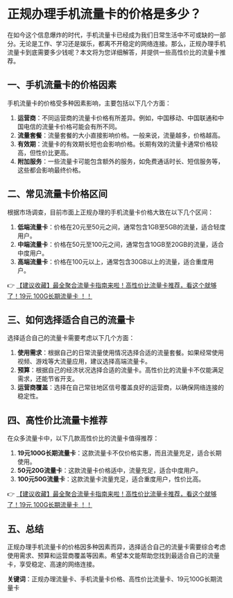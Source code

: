 # 正规办理手机流量卡的价格是多少？

在如今这个信息爆炸的时代，手机流量卡已经成为我们日常生活中不可或缺的一部分。无论是工作、学习还是娱乐，都离不开稳定的网络连接。那么，正规办理手机流量卡到底需要多少钱呢？本文将为您详细解答，并提供一些高性价比的流量卡推荐。

## 一、手机流量卡的价格因素

手机流量卡的价格受多种因素影响，主要包括以下几个方面：

1. **运营商**：不同运营商的流量卡价格有所差异。例如，中国移动、中国联通和中国电信的流量卡价格可能会有所不同。
2. **流量套餐**：流量套餐的大小直接影响价格。一般来说，流量越多，价格越高。
3. **有效期**：流量卡的有效期长短也会影响价格。长期有效的流量卡通常价格较高，但性价比更高。
4. **附加服务**：一些流量卡可能包含额外的服务，如免费通话时长、短信服务等，这些都会影响最终价格。

## 二、常见流量卡价格区间

根据市场调查，目前市面上正规办理的手机流量卡价格大致在以下几个区间：

1. **低端流量卡**：价格在20元至50元之间，通常包含1GB至5GB的流量，适合轻度用户。
2. **中端流量卡**：价格在50元至100元之间，通常包含10GB至20GB的流量，适合中度用户。
3. **高端流量卡**：价格在100元以上，通常包含30GB以上的流量，适合重度用户。

👉 [【建议收藏】最全聚合流量卡指南来啦！高性价比流量卡推荐，看这个就够了！19元 100G长期流量卡 ！！](https://bit.ly/Liuliangka)

## 三、如何选择适合自己的流量卡

选择适合自己的流量卡需要考虑以下几个方面：

1. **使用需求**：根据自己的日常流量使用情况选择合适的流量套餐。如果经常使用视频、游戏等大流量应用，建议选择高端流量卡。
2. **预算**：根据自己的经济状况选择合适的流量卡。高性价比的流量卡不仅能满足需求，还能节省开支。
3. **运营商覆盖**：选择在自己常驻地区信号覆盖良好的运营商，以确保网络连接的稳定性。

## 四、高性价比流量卡推荐

在众多流量卡中，以下几款高性价比的流量卡值得推荐：

1. **19元100G长期流量卡**：这款流量卡不仅价格实惠，而且流量充足，适合长期使用。
2. **50元20G流量卡**：这款流量卡价格适中，流量充足，适合中度用户。
3. **100元50G流量卡**：这款流量卡流量充足，适合重度用户，性价比高。

👉 [【建议收藏】最全聚合流量卡指南来啦！高性价比流量卡推荐，看这个就够了！19元 100G长期流量卡 ！！](https://bit.ly/Liuliangka)

## 五、总结

正规办理手机流量卡的价格因多种因素而异，选择适合自己的流量卡需要综合考虑使用需求、预算和运营商覆盖等因素。希望本文能帮助您找到最适合自己的流量卡，享受稳定、高速的网络连接。

**关键词**：正规办理流量卡、手机流量卡价格、高性价比流量卡、19元100G长期流量卡